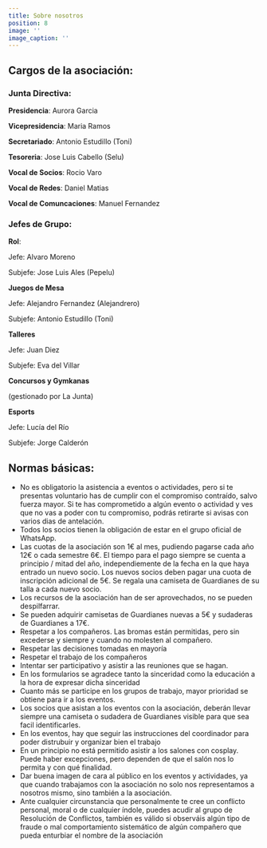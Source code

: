 ```yaml
---
title: Sobre nosotros
position: 8
image: ''
image_caption: ''
---
```


## Cargos de la asociación:

### Junta Directiva:

**Presidencia**: Aurora Garcia

**Vicepresidencia**: Maria Ramos

**Secretariado**: Antonio Estudillo (Toni)

**Tesoreria**: Jose Luis Cabello (Selu)

**Vocal de Socios**: Rocio Varo

**Vocal de Redes**: Daniel Matias

**Vocal de Comuncaciones**: Manuel Fernandez

### Jefes de Grupo:

**Rol**:

Jefe: Alvaro Moreno

Subjefe: Jose Luis Ales (Pepelu)

**Juegos de Mesa**

Jefe: Alejandro Fernandez (Alejandrero)

Subjefe: Antonio Estudillo (Toni)

**Talleres**

Jefe: Juan Diez

Subjefe: Eva del Villar

**Concursos y Gymkanas**

(gestionado por La Junta)

**Esports**

Jefe: Lucía del Río

Subjefe: Jorge Calderón

## Normas básicas:

* No es obligatorio la asistencia a eventos o actividades, pero si te presentas voluntario has de cumplir con el compromiso contraído, salvo fuerza mayor. Si te has comprometido a algún evento o actividad y ves que no vas a poder con tu compromiso, podrás retirarte si avisas con varios dias de antelación.
* Todos los socios tienen la obligación de estar en el grupo oficial de WhatsApp.
* Las cuotas de la asociación son 1€ al mes, pudiendo pagarse cada año 12€ o cada semestre 6€. El tiempo para el pago siempre se cuenta a principio / mitad del año, independiemente de la fecha en la que haya entrado un nuevo socio. Los nuevos socios deben pagar una cuota de inscripción adicional de 5€. Se regala una camiseta de Guardianes de su talla a cada nuevo socio.
* Los recursos de la asociación han de ser aprovechados, no se pueden despilfarrar.
* Se pueden adquirir camisetas de Guardianes nuevas a 5€ y sudaderas de Guardianes a 17€.
* Respetar a los compañeros. Las bromas están permitidas, pero sin excederse y siempre y cuando no molesten al compañero.
* Respetar las decisiones tomadas en mayoría
* Respetar el trabajo de los compañeros
* Intentar ser participativo y asistir a las reuniones que se hagan.
* En los formularios se agradece tanto la sinceridad como la educación a la hora de expresar dicha sinceridad
* Cuanto más se participe en los grupos de trabajo, mayor prioridad se obtiene para ir a los eventos.
* Los socios que asistan a los eventos con la asociación, deberán llevar siempre una camiseta o sudadera de Guardianes visible para que sea facil identificarles.
* En los eventos, hay que seguir las instrucciones del coordinador para poder distrubuir y organizar bien el trabajo
* En un principio no está permitido asistir a los salones con cosplay. Puede haber excepciones, pero dependen de que el salón nos lo permita y con qué finalidad.
* Dar buena imagen de cara al público en los eventos y actividades, ya que cuando trabajamos con la asociación no solo nos representamos a nosotros mismo, sino también a la asociación.
* Ante cualquier circunstancia que personalmente te cree un conflicto personal, moral o de cualquier índole, puedes acudir al grupo de Resolución de Conflictos, también es válido si observáis algún tipo de fraude o mal comportamiento sistemático de algún compañero que pueda enturbiar el nombre de la asociación